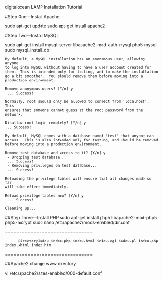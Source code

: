digitalocean LAMP Installation Tutorial

#Step One—Install Apache

sudo apt-get update
sudo apt-get install apache2

#Step Two—Install MySQL

sudo apt-get install mysql-server libapache2-mod-auth-mysql php5-mysql
sudo mysql_install_db

```
By default, a MySQL installation has an anonymous user, allowing anyone
to log into MySQL without having to have a user account created for
them.  This is intended only for testing, and to make the installation
go a bit smoother.  You should remove them before moving into a
production environment.

Remove anonymous users? [Y/n] y                                            
 ... Success!

Normally, root should only be allowed to connect from 'localhost'.  This
ensures that someone cannot guess at the root password from the network.

Disallow root login remotely? [Y/n] y
... Success!

By default, MySQL comes with a database named 'test' that anyone can
access.  This is also intended only for testing, and should be removed
before moving into a production environment.

Remove test database and access to it? [Y/n] y
 - Dropping test database...
 ... Success!
 - Removing privileges on test database...
 ... Success!

Reloading the privilege tables will ensure that all changes made so far
will take effect immediately.

Reload privilege tables now? [Y/n] y
 ... Success!

Cleaning up...
```

##Step Three—Install PHP
sudo apt-get install php5 libapache2-mod-php5 php5-mcrypt
sudo nano /etc/apache2/mods-enabled/dir.conf

===============================
<IfModule mod_dir.c>

          DirectoryIndex index.php index.html index.cgi index.pl index.php index.xhtml index.htm

</IfModule>
===============================


##Apache2 change www directory

vi /etc/apache2/sites-enabled/000-default.conf

